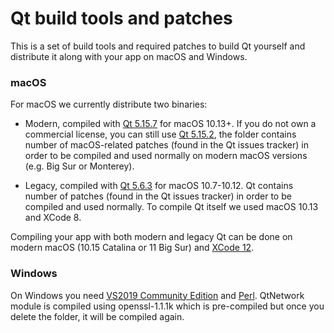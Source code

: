 # Qt build tools and patches

This is a set of build tools and required patches to build Qt yourself and distribute it along with your app on macOS and Windows.

### macOS

For macOS we currently distribute two binaries:

- Modern, compiled with [Qt 5.15.7](5.15.7) for macOS 10.13+. If you do not own a commercial license, you can still use [Qt 5.15.2](5.15.2), the folder contains number of macOS-related patches (found in the Qt issues tracker) in order to be compiled and used normally on modern macOS versions (e.g. Big Sur or Monterey).

- Legacy, compiled with [Qt 5.6.3](5.6.3) for macOS 10.7-10.12. Qt contains number of patches (found in the Qt issues tracker) in order to be compiled and used normally. To compile Qt itself we used macOS 10.13 and XCode 8. 

Compiling your app with both modern and legacy Qt can be done on modern macOS (10.15 Catalina or 11 Big Sur) and [XCode 12](https://apps.apple.com/us/app/xcode/id497799835?mt=12).

### Windows

On Windows you need [VS2019 Community Edition](https://visualstudio.microsoft.com/downloads/) and [Perl](https://strawberryperl.com/). QtNetwork module is compiled using openssl-1.1.1k which is pre-compiled but once you delete the folder, it will be compiled again.
